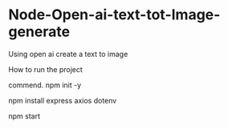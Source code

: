 # Node-Open-ai-text-tot-Image-generate
Using open ai create a text to image

How to run the project

commend.
npm init -y

npm install express axios dotenv

npm start

